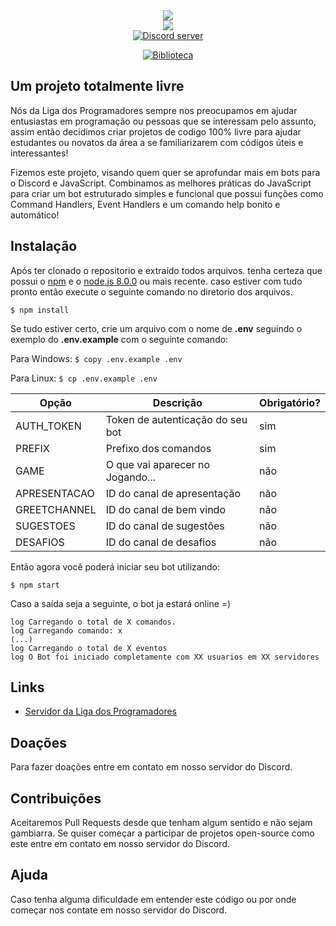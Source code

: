 <div align="center">
  <img src="https://i.imgur.com/pI0g7mg.png"><br>
  <img src="https://i.imgur.com/AxI9yNz.png"><br>
 </div>
 
  <div align="center"">
    <a href="https://discord.gg/DDmhAst" target="_blank"><img src="https://img.shields.io/discord/366404358440615951?label=Servidor&logo=discord" alt="Discord server"/></a>
  
  <a href="https://discord.js.org/#/" target="_blank"><img src="https://img.shields.io/badge/Biblioteca-discord.js-%23738adb" alt="Biblioteca"/></a>
  </div>


## Um projeto totalmente livre
Nós da Liga dos Programadores sempre nos preocupamos em ajudar entusiastas em programação ou pessoas que se interessam pelo assunto, assim então decidimos criar projetos de codigo 100% livre para ajudar estudantes ou novatos da área a se familiarizarem com códigos úteis e interessantes!
  
Fizemos este projeto, visando quem quer se aprofundar mais em bots para o Discord e JavaScript. Combinamos as melhores práticas do JavaScript para criar um bot estruturado simples e funcional que possui funções como Command Handlers, Event Handlers e um comando help bonito e automático!

## Instalação
Após ter clonado o repositorio e extraído todos arquivos. tenha certeza que possui o [npm](https://www.npmjs.com/) e o [node.js 8.0.0](https://nodejs.org/en/) ou mais recente. caso estiver com tudo pronto então execute o seguinte comando no diretorio dos arquivos.

```$ npm install```

Se tudo estiver certo, crie um arquivo com o nome de **.env** seguindo o exemplo do **.env.example** com o seguinte comando:

Para Windows: `$ copy .env.example .env`

Para Linux: `$ cp .env.example .env`

| Opção        | Descrição                        | Obrigatório? |
| ------------ | -------------------------------- | ------------ |
| AUTH_TOKEN   | Token de autenticação do seu bot | sim          |
| PREFIX       | Prefixo dos comandos             | sim          |
| GAME         | O que vai aparecer no Jogando... | não          |
| APRESENTACAO | ID do canal de apresentação      | não          |
| GREETCHANNEL | ID do canal de bem vindo         | não          |
| SUGESTOES    | ID do canal de sugestões         | não          |
| DESAFIOS     | ID do canal de desafios          | não          |

Então agora você poderá iniciar seu bot utilizando:

```$ npm start```

Caso a saída seja a seguinte, o bot ja estará online =)

```
log Carregando o total de X comandos.
log Carregando comando: x
(...)
log Carregando o total de X eventos
log O Bot foi iniciado completamente com XX usuarios em XX servidores
```

## Links
* [Servidor da Liga dos Programadores](https://discord.gg/YAqEyPu)

## Doações
Para fazer doações entre em contato em nosso servidor do Discord.

## Contribuições
Aceitaremos Pull Requests desde que tenham algum sentido e não sejam gambiarra. Se quiser começar a participar de projetos open-source como este entre em contato em nosso servidor do Discord.

## Ajuda
Caso tenha alguma dificuldade em entender este código ou por onde começar nos contate em nosso servidor do Discord.
